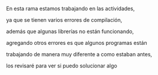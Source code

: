 En esta rama estamos trabajando en las actividades, 

ya que se tienen varios errores de compilación, 

además que algunas librerías no están funcionando, 

agregando otros errores es que algunos programas están 

trabajando de manera muy diferente a como estaban antes, 

los revisaré para ver si puedo solucionar algo 